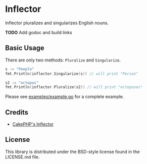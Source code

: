 Inflector
=========

Inflector pluralizes and singularizes English nouns.

**TODO** Add godoc and build links

## Basic Usage

There are only two methods: `Pluralize` and `Singularize`.

~~~go
s := "People"
fmt.Println(inflector.Singularize(s)) // will print "Person"

s2 := "octopus"
fmt.Println(inflector.Pluralize(s2)) // will print "octopuses"
~~~

Please see [examples/example.go](./examples/example.go) for a complete example.


## Credits

* [CakePHP's Inflector](https://github.com/cakephp/cakephp/blob/master/lib/Cake/Utility/Inflector.php)

## License

This library is distributed under the BSD-style license found in the LICENSE.md file.
